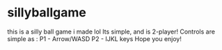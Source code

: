 # sillyballgame
this is a silly ball game i made lol
Its simple, and is 2-player! 
Controls are simple as :
P1 - Arrow/WASD
P2 - IJKL keys
Hope you enjoy!
